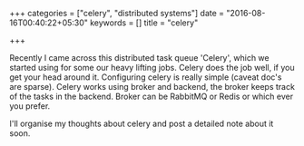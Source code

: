 +++
categories = ["celery", "distributed systems"]
date = "2016-08-16T00:40:22+05:30"
keywords = []
title = "celery"

+++

Recently I came across this distributed task queue 'Celery', which we started using for some our heavy lifting jobs. 
Celery does the job well, if you get your head around it. 
Configuring celery is really simple (caveat doc's are sparse). 
Celery works using broker and backend, the broker keeps track of the tasks in the backend. 
Broker can be RabbitMQ or Redis or which ever you prefer. 

I'll organise my thoughts about celery and post a detailed note about it soon.